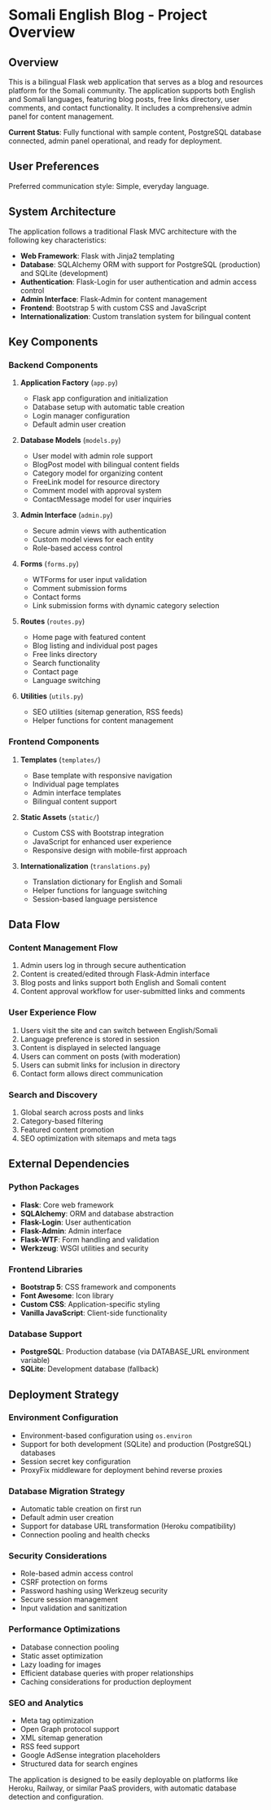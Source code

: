 # Somali English Blog - Project Overview

## Overview

This is a bilingual Flask web application that serves as a blog and resources platform for the Somali community. The application supports both English and Somali languages, featuring blog posts, free links directory, user comments, and contact functionality. It includes a comprehensive admin panel for content management.

**Current Status**: Fully functional with sample content, PostgreSQL database connected, admin panel operational, and ready for deployment.

## User Preferences

Preferred communication style: Simple, everyday language.

## System Architecture

The application follows a traditional Flask MVC architecture with the following key characteristics:

- **Web Framework**: Flask with Jinja2 templating
- **Database**: SQLAlchemy ORM with support for PostgreSQL (production) and SQLite (development)
- **Authentication**: Flask-Login for user authentication and admin access control
- **Admin Interface**: Flask-Admin for content management
- **Frontend**: Bootstrap 5 with custom CSS and JavaScript
- **Internationalization**: Custom translation system for bilingual content

## Key Components

### Backend Components

1. **Application Factory** (`app.py`)
   - Flask app configuration and initialization
   - Database setup with automatic table creation
   - Login manager configuration
   - Default admin user creation

2. **Database Models** (`models.py`)
   - User model with admin role support
   - BlogPost model with bilingual content fields
   - Category model for organizing content
   - FreeLink model for resource directory
   - Comment model with approval system
   - ContactMessage model for user inquiries

3. **Admin Interface** (`admin.py`)
   - Secure admin views with authentication
   - Custom model views for each entity
   - Role-based access control

4. **Forms** (`forms.py`)
   - WTForms for user input validation
   - Comment submission forms
   - Contact forms
   - Link submission forms with dynamic category selection

5. **Routes** (`routes.py`)
   - Home page with featured content
   - Blog listing and individual post pages
   - Free links directory
   - Search functionality
   - Contact page
   - Language switching

6. **Utilities** (`utils.py`)
   - SEO utilities (sitemap generation, RSS feeds)
   - Helper functions for content management

### Frontend Components

1. **Templates** (`templates/`)
   - Base template with responsive navigation
   - Individual page templates
   - Admin interface templates
   - Bilingual content support

2. **Static Assets** (`static/`)
   - Custom CSS with Bootstrap integration
   - JavaScript for enhanced user experience
   - Responsive design with mobile-first approach

3. **Internationalization** (`translations.py`)
   - Translation dictionary for English and Somali
   - Helper functions for language switching
   - Session-based language persistence

## Data Flow

### Content Management Flow
1. Admin users log in through secure authentication
2. Content is created/edited through Flask-Admin interface
3. Blog posts and links support both English and Somali content
4. Content approval workflow for user-submitted links and comments

### User Experience Flow
1. Users visit the site and can switch between English/Somali
2. Language preference is stored in session
3. Content is displayed in selected language
4. Users can comment on posts (with moderation)
5. Users can submit links for inclusion in directory
6. Contact form allows direct communication

### Search and Discovery
1. Global search across posts and links
2. Category-based filtering
3. Featured content promotion
4. SEO optimization with sitemaps and meta tags

## External Dependencies

### Python Packages
- **Flask**: Core web framework
- **SQLAlchemy**: ORM and database abstraction
- **Flask-Login**: User authentication
- **Flask-Admin**: Admin interface
- **Flask-WTF**: Form handling and validation
- **Werkzeug**: WSGI utilities and security

### Frontend Libraries
- **Bootstrap 5**: CSS framework and components
- **Font Awesome**: Icon library
- **Custom CSS**: Application-specific styling
- **Vanilla JavaScript**: Client-side functionality

### Database Support
- **PostgreSQL**: Production database (via DATABASE_URL environment variable)
- **SQLite**: Development database (fallback)

## Deployment Strategy

### Environment Configuration
- Environment-based configuration using `os.environ`
- Support for both development (SQLite) and production (PostgreSQL) databases
- Session secret key configuration
- ProxyFix middleware for deployment behind reverse proxies

### Database Migration Strategy
- Automatic table creation on first run
- Default admin user creation
- Support for database URL transformation (Heroku compatibility)
- Connection pooling and health checks

### Security Considerations
- Role-based admin access control
- CSRF protection on forms
- Password hashing using Werkzeug security
- Secure session management
- Input validation and sanitization

### Performance Optimizations
- Database connection pooling
- Static asset optimization
- Lazy loading for images
- Efficient database queries with proper relationships
- Caching considerations for production deployment

### SEO and Analytics
- Meta tag optimization
- Open Graph protocol support
- XML sitemap generation
- RSS feed support
- Google AdSense integration placeholders
- Structured data for search engines

The application is designed to be easily deployable on platforms like Heroku, Railway, or similar PaaS providers, with automatic database detection and configuration.